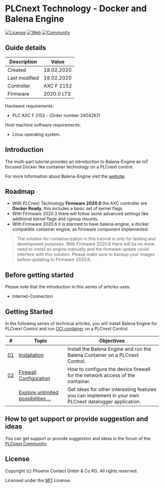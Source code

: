 # PLCnext Technology - Docker and Balena Engine

[![License](https://img.shields.io/badge/License-MIT-blue.svg)](LICENSE)
[![Web](https://img.shields.io/badge/PLCnext-Website-blue.svg)](https://www.phoenixcontact.com/plcnext)
[![Community](https://img.shields.io/badge/PLCnext-Community-blue.svg)](https://www.plcnext-community.net)

## Guide details

|Description   | Value      |
|--------------|------------|
|Created       | 18.02.2020 |
|Last modified | 18.02.2020 |
|Controller    | AXC F 2152 |
|Firmware      | 2020.0 LTS |

Hardware requirements:

- PLC AXC F 2152 - (Order number 2404267)

Host machine software requirements:

- Linux operating system.

## Introduction

The multi-part tutorial provides an introduction to Balena-Engine an IoT focused Docker like container technology on a PLCnext control.

For more Information about Balena-Engine visit the [website](https://www.balena.io/engine/).

## Roadmap

- With PLCnext Technology **Firmware 2020.0** the AXC controller are **Docker Ready**, this includes a basic set of kernel flags.
- With Firmware 2020.3 there will follow some advanced settings like additional kernel flags and cgroup mounts.
- With Firmware 2020.6 it is planned to have balena-engine, a docker compatible container engine, as firmware component implemented.

> The solution for containerization in this tutorial is only for testing and development purposes.
> With Firmware 2020.6 there will be no more need to install an engine manually and the firmware
> update could interfere with this solution. Please make sure to backup your images before updating to Firmware 2020.6.

## Before getting started

Please note that the introduction in this series of articles uses:

- Internet-Connection

## Getting Started

In the following series of technical articles, you will install Balena Engine for PLCnext Control and run [OCI container](https://www.opencontainers.org/) on a PLCnext Control.

|\#| Topic | Objectives |
| --- | ------ | ------ |
|[01](getting-started/README.md)| [Installation](getting-started/README.md)| Install the Balena Engine and run the Balena Container on a PLCnext Control.|
|[02](getting-started/README.md)| [Firewall Configuration](getting-started/README.md)| How to configure the device firewall for the network access of the container.|
|| [Explore unlimited possibilities ...](getting-started/Part-99/README.md)| Get ideas for other interesting features you can implement in your own PLCnext datalogger application.|

## How to get support or provide suggestion and ideas

You can get support or provide suggestion and ideas in the forum of the [PLCnext Community](www.plcnext-community.net).

## License

Copyright (c) Phoenix Contact Gmbh & Co KG. All rights reserved.

Licensed under the [MIT](LICENSE) License.
